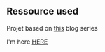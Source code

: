 ## Ressource used

Projet based on [this](https://blog.subnetzero.io/categories/iridium/) blog series

I'm here [HERE](https://blog.subnetzero.io/post/building-language-vm-part-11/)